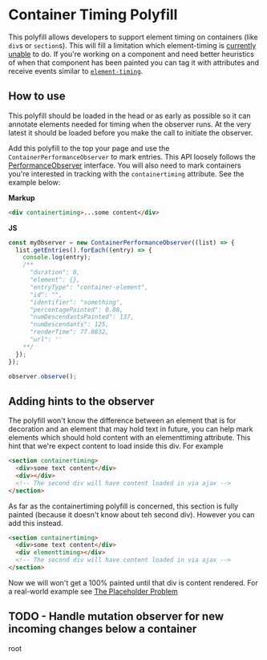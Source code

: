 # Container Timing Polyfill

This polyfill allows developers to support element timing on containers (like `div`s or `section`s). This will fill a limitation which element-timing is [currently unable](https://github.com/WICG/element-timing/issues/79) to do. If you're working on a component and need better heuristics of when that component has been painted you can tag it with attributes and receive events similar to [`element-timing`](https://developer.mozilla.org/en-US/docs/Web/API/PerformanceElementTiming).

## How to use

This polyfill should be loaded in the head or as early as possible so it can annotate elements needed for timing when the observer runs. At the very latest it should be loaded before you make the call to initiate the observer.

Add this polyfill to the top your page and use the `ContainerPerformanceObserver` to mark entries. This API loosely follows the [PerformanceObserver](https://developer.mozilla.org/en-US/docs/Web/API/PerformanceObserver) interface. You will also need to mark containers you're interested in tracking with the `containertiming` attribute. See the example below:

**Markup**

```html
<div containertiming>...some content</div>
```

**JS**

```js
const myObserver = new ContainerPerformanceObserver((list) => {
  list.getEntries().forEach((entry) => {
    console.log(entry);
    /**
      "duration": 0,
      "element": {},
      "entryType": "container-element",
      "id": "",
      "identifier": "something",
      "percentagePainted": 0.88,
      "numDescendantsPainted": 137,
      "numDescendants": 125,
      "renderTime": 77.0832,
      "url": ''
    **/
  });
});

observer.observe();
```

## Adding hints to the observer

The polyfill won't know the difference between an element that is for decoration and an element that may hold text in future, you can help mark elements which should hold content with an elementtiming attribute. This hint that we're expect content to load inside this div. For example

```html
<section containertiming>
  <div>some text content</div>
  <div></div>
  <!-- The second div will have content loaded in via ajax -->
</section>
```

As far as the containertiming polyfill is concerned, this section is fully painted (because it doesn't know about teh second div). However you can add this instead.

```html
<section containertiming>
  <div>some text content</div>
  <div elementtiming></div>
  <!-- The second div will have content loaded in via ajax -->
</section>
```

Now we will won't get a 100% painted until that div is content rendered. For a real-world example see [The Placeholder Problem](./examples/tables/readme.md#the-placeholder-problem)

## TODO - Handle mutation observer for new incoming changes below a container

root

